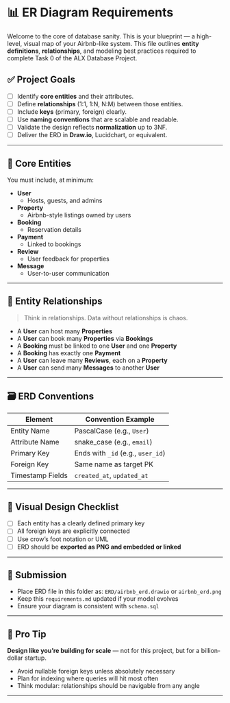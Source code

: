 # 📊 ER Diagram Requirements

Welcome to the core of database sanity. This is your blueprint — a high-level, visual map of your Airbnb-like system. This file outlines **entity definitions**, **relationships**, and modeling best practices required to complete Task 0 of the ALX Database Project.

## ✅ Project Goals

- [ ] Identify **core entities** and their attributes.
- [ ] Define **relationships** (1:1, 1:N, N:M) between those entities.
- [ ] Include **keys** (primary, foreign) clearly.
- [ ] Use **naming conventions** that are scalable and readable.
- [ ] Validate the design reflects **normalization** up to 3NF.
- [ ] Deliver the ERD in **Draw.io**, Lucidchart, or equivalent.

---

## 🧱 Core Entities

You must include, at minimum:

- **User**
  - Hosts, guests, and admins
- **Property**
  - Airbnb-style listings owned by users
- **Booking**
  - Reservation details
- **Payment**
  - Linked to bookings
- **Review**
  - User feedback for properties
- **Message**
  - User-to-user communication

---

## 🔗 Entity Relationships

> Think in relationships. Data without relationships is chaos.

- A **User** can host many **Properties**
- A **User** can book many **Properties** via **Bookings**
- A **Booking** must be linked to one **User** and one **Property**
- A **Booking** has exactly one **Payment**
- A **User** can leave many **Reviews**, each on a **Property**
- A **User** can send many **Messages** to another **User**

---

## 🗃 ERD Conventions

| Element         | Convention Example              |
|----------------|----------------------------------|
| Entity Name     | PascalCase (e.g., `User`)        |
| Attribute Name  | snake_case (e.g., `email`)       |
| Primary Key     | Ends with `_id` (e.g., `user_id`)|
| Foreign Key     | Same name as target PK          |
| Timestamp Fields| `created_at`, `updated_at`       |

---

## 🧠 Visual Design Checklist

- [ ] Each entity has a clearly defined primary key
- [ ] All foreign keys are explicitly connected
- [ ] Use crow’s foot notation or UML
- [ ] ERD should be **exported as PNG and embedded or linked**

---

## 📌 Submission

- Place ERD file in this folder as: `ERD/airbnb_erd.drawio` or `airbnb_erd.png`
- Keep this `requirements.md` updated if your model evolves
- Ensure your diagram is consistent with `schema.sql`

---

## 👑 Pro Tip

**Design like you’re building for scale** — not for this project, but for a billion-dollar startup.

- Avoid nullable foreign keys unless absolutely necessary
- Plan for indexing where queries will hit most often
- Think modular: relationships should be navigable from any angle

---



